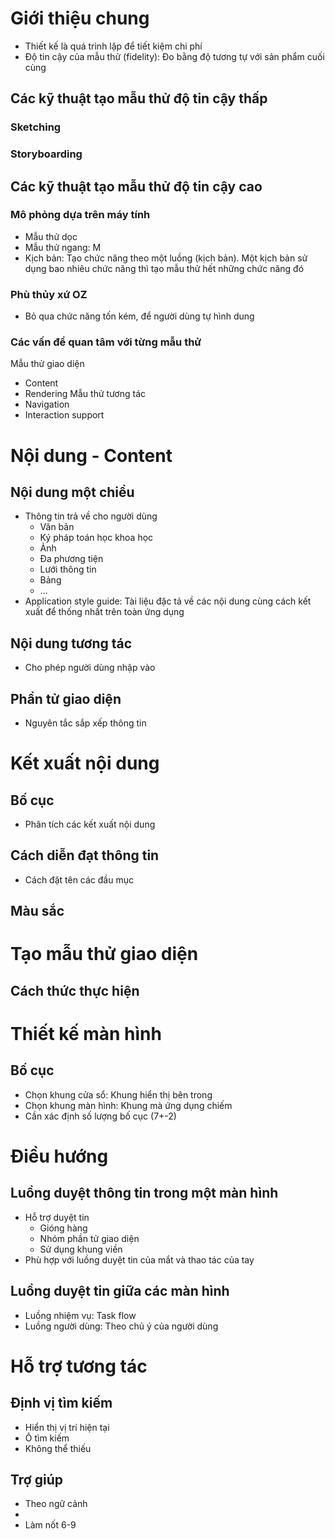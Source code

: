# Giới thiệu chung
- Thiết kế là quá trình lặp để tiết kiệm chi phí
- Độ tin cậy của mẫu thử (fidelity): Đo bằng độ tương tự với sản phẩm cuối cùng
## Các kỹ thuật tạo mẫu thử độ tin cậy thấp
### Sketching
### Storyboarding
## Các kỹ thuật tạo mẫu thử độ tin cậy cao
### Mô phỏng dựa trên máy tính
- Mẫu thử dọc
- Mẫu thử ngang: M
- Kịch bản: Tạo chức năng theo một luồng (kịch bản). Một kịch bản sử dụng bao nhiêu chức năng thì tạo mẫu thử hết những chức năng đó
### Phù thủy xứ OZ
- Bỏ qua chức năng tốn kém, để người dùng tự hình dung
### Các vấn đề quan tâm với từng mẫu thử
Mẫu thử giao diện
- Content
- Rendering
Mẫu thử tương tác
- Navigation
- Interaction support
# Nội dung - Content
## Nội dung một chiều
- Thông tin trả về cho người dùng
	- Văn bản
	- Ký pháp toán học khoa học
	- Ảnh
	- Đa phương tiện
	- Lưới thông tin
	- Bảng
	- ...
- Application style guide: Tài liệu đặc tả về các nội dung cùng cách kết xuất để thống nhất trên toàn ứng dụng
## Nội dung tương tác
- Cho phép người dùng nhập vào
## Phần tử giao diện
- Nguyên tắc sắp xếp thông tin
# Kết xuất nội dung
## Bố cục
- Phân tích các kết xuất nội dung
## Cách diễn đạt thông tin
- Cách đặt tên các đầu mục
## Màu sắc
# Tạo mẫu thử giao diện
## Cách thức thực hiện
# Thiết kế màn hình
## Bố cục
- Chọn khung cửa sổ: Khung hiển thị bên trong
- Chọn khung màn hình: Khung mà ứng dụng chiếm
- Cần xác định số lượng bố cục (7+-2)
# Điều hướng
## Luồng duyệt thông tin trong một màn hình
- Hỗ trợ duyệt tin
	- Gióng hàng
	- Nhóm phần tử giao diện
	- Sử dụng khung viền
- Phù hợp với luồng duyệt tin của mắt và thao tác của tay
## Luồng duyệt tin giữa các màn hình
- Luồng nhiệm vụ: Task flow
- Luồng người dùng: Theo chủ ý của người dùng
# Hỗ trợ tương tác
## Định vị tìm kiếm
- Hiển thị vị trí hiện tại
- Ô tìm kiếm
- Không thể thiếu
## Trợ giúp
- Theo ngữ cảnh
- 
- Làm nốt 6-9